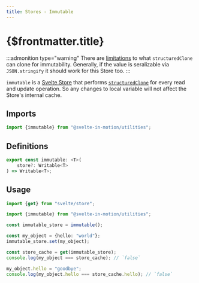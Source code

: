 ```yaml
---
title: Stores - Immutable
---
```


# {$frontmatter.title}

:::admonition type="warning"
There are [limitations](https://developer.mozilla.org/en-US/docs/Web/API/Web_Workers_API/Structured_clone_algorithm#things_that_dont_work_with_structured_clone) to what `structuredClone` can clone for immutability. Generally, if the value is seralizable via `JSON.stringify` it should work for this Store too.
:::

`immutable` is a [Svelte Store](https://svelte.dev/docs#run-time-svelte-store-writable) that performs [`structuredClone`](https://developer.mozilla.org/en-US/docs/Web/API/structuredClone) for every read and update operation. So any changes to local variable will not affect the Store's internal cache.

## Imports

```typescript
import {immutable} from "@svelte-in-motion/utilities";
```

## Definitions

```typescript
export const immutable: <T>(
    store?: Writable<T>
) => Writable<T>;
```

## Usage

```typescript
import {get} from "svelte/store";

import {immutable} from "@svelte-in-motion/utilities";

const immutable_store = immutable();

const my_object = {hello: "world"};
immutable_store.set(my_object);

const store_cache = get(immutable_store);
console.log(my_object === store_cache); // `false`

my_object.hello = "goodbye";
console.log(my_object.hello === store_cache.hello); // `false`
```
